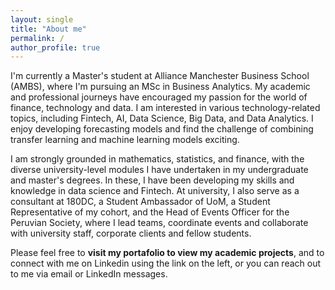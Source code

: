 ```yaml
---
layout: single
title: "About me"
permalink: /
author_profile: true
---
```

I'm currently a Master's student at Alliance Manchester Business School (AMBS), where I'm pursuing an MSc in Business Analytics. My academic and professional journeys have encouraged my passion for the world of finance, technology and data. I am interested in various technology-related topics, including Fintech, AI, Data Science, Big Data, and Data Analytics. I enjoy developing forecasting models and find the challenge of combining transfer learning and machine learning models exciting.

I am strongly grounded in mathematics, statistics, and finance, with the diverse university-level modules I have undertaken in my undergraduate and master's degrees. In these, I have been developing my skills and knowledge in data science and Fintech. At university, I also serve as a consultant at 180DC, a Student Ambassador of UoM, a Student Representative of my cohort, and the Head of Events Officer for the Peruvian Society, where I lead teams, coordinate events and collaborate with university staff, corporate clients and fellow students.

Please feel free to **visit my portafolio to view my academic projects**, and to connect with me on Linkedin using the link on the left, or you can reach out to me via email or LinkedIn messages. 
